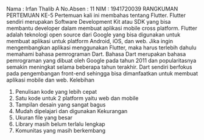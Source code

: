 Nama        : Irfan Thalib A
No.Absen    : 11
NIM         : 1941720039
RANGKUMAN PERTEMUAN KE-5
Pertemuan kali ini membahas tentang Flutter.
Flutter sendiri merupakan Software Development Kit atau SDK yang bisa membantu developer dalam membuat aplikasi mobile cross platform. Flutter adalah teknologi open source dari Google yang bisa digunakan untuk membuat aplikasi untuk platform Android, iOS, dan web.
Jika ingin mengembangkan aplikasi menggunakan Flutter, maka harus terlebih dahulu memahami bahasa pemrograman Dart. Bahasa Dart merupakan bahasa pemrograman yang dibuat oleh Google pada tahun 2011 dan popularitasnya semakin meningkat selama beberapa tahun terakhir. Dart sendiri berfokus pada pengembangan front-end sehingga bisa dimanfaatkan untuk membuat aplikasi mobile dan web.
Kelebihan
1. Penulisan kode yang lebih cepat
2. Satu kode untuk 2 platform yaitu web dan mobile
3. Tampilan desain yang sangat bagus
4. Mudah dipelajari dan digunakan
Kekurangan
1. Ukuran file yang besar
2. Library masih belum terlalu lengkap
3. Komunitas yang masih berkembang
